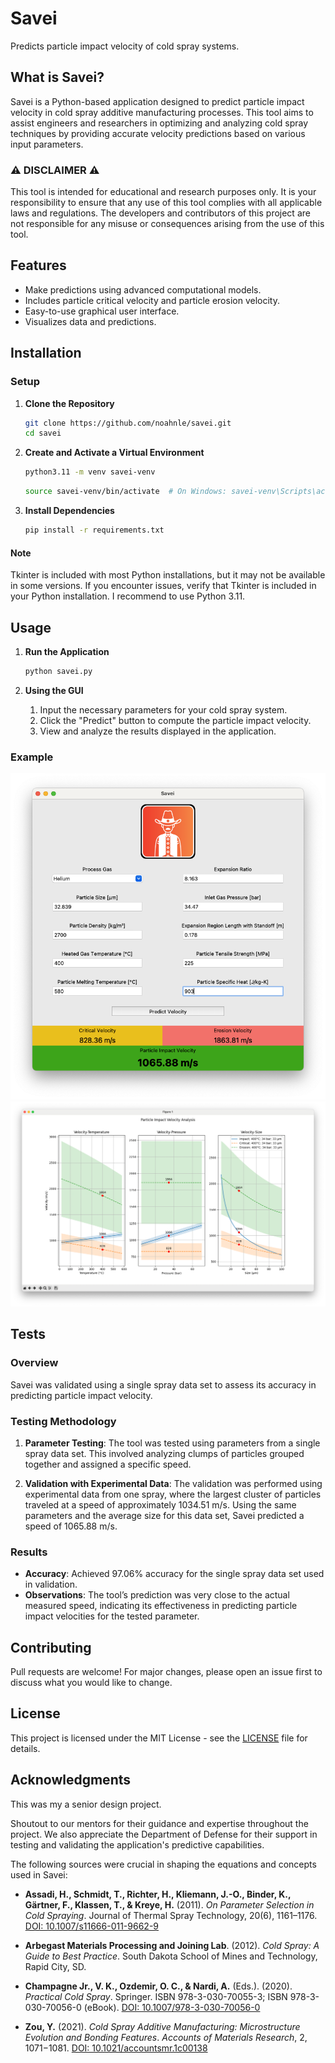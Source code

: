 # Savei

Predicts particle impact velocity of cold spray systems.

## What is Savei?

Savei is a Python-based application designed to predict particle impact velocity in cold spray additive manufacturing processes. This tool aims to assist engineers and researchers in optimizing and analyzing cold spray techniques by providing accurate velocity predictions based on various input parameters.

### ⚠️ DISCLAIMER ⚠️

This tool is intended for educational and research purposes only. It is your responsibility to ensure that any use of this tool complies with all applicable laws and regulations. The developers and contributors of this project are not responsible for any misuse or consequences arising from the use of this tool.

## Features

- Make predictions using advanced computational models.
- Includes particle critical velocity and particle erosion velocity.
- Easy-to-use graphical user interface.
- Visualizes data and predictions.

## Installation

### Setup

1. **Clone the Repository**

   ```bash
   git clone https://github.com/noahnle/savei.git
   cd savei
   ```

2. **Create and Activate a Virtual Environment**

   ```bash
   python3.11 -m venv savei-venv
   ```

   ```bash
   source savei-venv/bin/activate  # On Windows: savei-venv\Scripts\activate
   ```

3. **Install Dependencies**

   ```bash
   pip install -r requirements.txt
   ```

#### Note

Tkinter is included with most Python installations, but it may not be available in some versions. If you encounter issues, verify that Tkinter is included in your Python installation. I recommend to use Python 3.11.

## Usage

1. **Run the Application**

   ```bash
   python savei.py
   ```

2. **Using the GUI**

   1. Input the necessary parameters for your cold spray system.
   2. Click the "Predict" button to compute the particle impact velocity.
   3. View and analyze the results displayed in the application.

### Example

![GUI Main Screen](assets/gui.png)
![Prediction Results](assets/prediction.png)

## Tests

### Overview

Savei was validated using a single spray data set to assess its accuracy in predicting particle impact velocity.

### Testing Methodology

1. **Parameter Testing**: The tool was tested using parameters from a single spray data set. This involved analyzing clumps of particles grouped together and assigned a specific speed.

2. **Validation with Experimental Data**: The validation was performed using experimental data from one spray, where the largest cluster of particles traveled at a speed of approximately 1034.51 m/s. Using the same parameters and the average size for this data set, Savei predicted a speed of 1065.88 m/s.

### Results

- **Accuracy**: Achieved 97.06% accuracy for the single spray data set used in validation.
- **Observations**: The tool’s prediction was very close to the actual measured speed, indicating its effectiveness in predicting particle impact velocities for the tested parameter.

## Contributing

Pull requests are welcome! For major changes, please open an issue first to discuss what you would like to change.

## License

This project is licensed under the MIT License - see the [LICENSE](https://github.com/noahnle/savei/blob/main/LICENSE) file for details.

## Acknowledgments

This was my a senior design project.

Shoutout to our mentors for their guidance and expertise throughout the project. We also appreciate the Department of Defense for their support in testing and validating the application's predictive capabilities.

The following sources were crucial in shaping the equations and concepts used in Savei:

- **Assadi, H., Schmidt, T., Richter, H., Kliemann, J.-O., Binder, K., Gärtner, F., Klassen, T., & Kreye, H.** (2011). _On Parameter Selection in Cold Spraying_. Journal of Thermal Spray Technology, 20(6), 1161–1176. [DOI: 10.1007/s11666-011-9662-9](https://doi.org/10.1007/s11666-011-9662-9)

- **Arbegast Materials Processing and Joining Lab**. (2012). _Cold Spray: A Guide to Best Practice_. South Dakota School of Mines and Technology, Rapid City, SD.

- **Champagne Jr., V. K., Ozdemir, O. C., & Nardi, A.** (Eds.). (2020). _Practical Cold Spray_. Springer. ISBN 978-3-030-70055-3; ISBN 978-3-030-70056-0 (eBook). [DOI: 10.1007/978-3-030-70056-0](https://doi.org/10.1007/978-3-030-70056-0)

- **Zou, Y.** (2021). _Cold Spray Additive Manufacturing: Microstructure Evolution and Bonding Features_. _Accounts of Materials Research_, 2, 1071−1081. [DOI: 10.1021/accountsmr.1c00138](https://pubs.acs.org/doi/10.1021/accountsmr.1c00138?ref=pdf)
